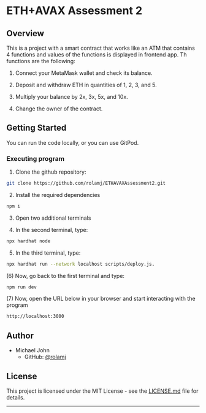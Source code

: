 # ETH+AVAX Assessment 2

## Overview

This is a project with a smart contract that works like an ATM that contains 4 functions and values of the functions is displayed in frontend app. Th functions are the following:

1. Connect your MetaMask wallet and check its balance.

2. Deposit and withdraw ETH in quantities of 1, 2, 3, and 5.

3. Multiply your balance by 2x, 3x, 5x, and 10x.

4. Change the owner of the contract.

## Getting Started

You can run the code locally, or you can use GitPod.

### Executing program

1. Clone the github repository: 

```bash
git clone https://github.com/rolamj/ETHAVAXAssessment2.git
```

2. Install the required dependencies

```bash
npm i
```

3. Open two additional terminals 
 
4. In the second terminal, type:

```bash
npx hardhat node
```
   
5. In the third terminal, type:

```bash
npx hardhat run --network localhost scripts/deploy.js.
```
  
(6) Now, go back to the first terminal and type:

```bash
npm run dev
```

(7) Now, open the URL below in your browser and start interacting with the program

```bash
http://localhost:3000
```

## Author

- Michael John
  - GitHub: [@rolamj](https://github.com/rolamj)

## License

This project is licensed under the MIT License - see the [LICENSE.md](LICENSE.md) file for details.

---
